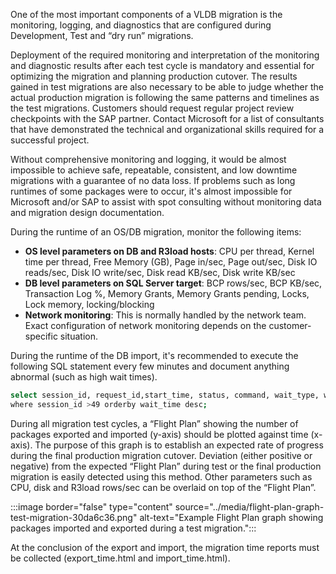 One of the most important components of a VLDB migration is the monitoring, logging, and diagnostics that are configured during Development, Test and “dry run” migrations.

Deployment of the required monitoring and interpretation of the monitoring and diagnostic results after each test cycle is mandatory and essential for optimizing the migration and planning production cutover. The results gained in test migrations are also necessary to be able to judge whether the actual production migration is following the same patterns and timelines as the test migrations. Customers should request regular project review checkpoints with the SAP partner. Contact Microsoft for a list of consultants that have demonstrated the technical and organizational skills required for a successful project.

Without comprehensive monitoring and logging, it would be almost impossible to achieve safe, repeatable, consistent, and low downtime migrations with a guarantee of no data loss. If problems such as long runtimes of some packages were to occur, it's almost impossible for Microsoft and/or SAP to assist with spot consulting without monitoring data and migration design documentation.

During the runtime of an OS/DB migration, monitor the following items:

- **OS level parameters on DB and R3load hosts**: CPU per thread, Kernel time per thread, Free Memory (GB), Page in/sec, Page out/sec, Disk IO reads/sec, Disk IO write/sec, Disk read KB/sec, Disk write KB/sec
- **DB level parameters on SQL Server target**: BCP rows/sec, BCP KB/sec, Transaction Log %, Memory Grants, Memory Grants pending, Locks, Lock memory, locking/blocking
- **Network monitoring**: This is normally handled by the network team. Exact configuration of network monitoring depends on the customer-specific situation.

During the runtime of the DB import, it's recommended to execute the following SQL statement every few minutes and document anything abnormal (such as high wait times).

```bash
select session_id, request_id,start_time, status, command, wait_type, wait_resource, wait_time, last_wait_type, blocking_session_id from sys.dm_exec_requests
where session_id >49 orderby wait_time desc;
```

During all migration test cycles, a “Flight Plan” showing the number of packages exported and imported (y-axis) should be plotted against time (x-axis). The purpose of this graph is to establish an expected rate of progress during the final production migration cutover. Deviation (either positive or negative) from the expected “Flight Plan” during test or the final production migration is easily detected using this method. Other parameters such as CPU, disk and R3load rows/sec can be overlaid on top of the “Flight Plan”.

:::image border="false" type="content" source="../media/flight-plan-graph-test-migration-30da6c36.png" alt-text="Example Flight Plan graph showing packages imported and exported during a test migration.":::

At the conclusion of the export and import, the migration time reports must be collected (export\_time.html and import\_time.html).
